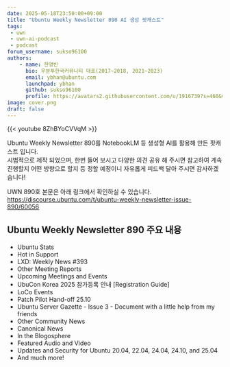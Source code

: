 ```yaml
---
date: 2025-05-18T23:50:00+09:00
title: "Ubuntu Weekly Newsletter 890 AI 생성 팟캐스트"
tags:
 - uwn
 - uwn-ai-podcast
 - podcast
forum_username: sukso96100
authors:
    - name: 한영빈
      bio: 우분투한국커뮤니티 대표(2017~2018, 2021~2023)
      email: ybhan@ubuntu.com
      launchpad: ybhan
      github: sukso96100
      profile: https://avatars2.githubusercontent.com/u/1916739?s=460&v=4
image: cover.png
draft: false
---
```


{{< youtube 8ZhBYoCVVqM >}}

Ubuntu Weekly Newsletter 890를 NotebookLM 등 생성형 AI를 활용해 만든 팟캐스트 입니다.   
시범적으로 제작 되었으며, 한번 들어 보시고 다양한 의견 공유 해 주시면 참고하여 계속 진행할지 어떤 방향으로 할지 등 정할 예정이니 자유롭게 피드백 달아 주시면 감사하겠습니다!

UWN 890호 본문은 아래 링크에서 확인하실 수 있습니다.
https://discourse.ubuntu.com/t/ubuntu-weekly-newsletter-issue-890/60056

## Ubuntu Weekly Newsletter 890 주요 내용

- Ubuntu Stats
- Hot in Support
- LXD: Weekly News #393
- Other Meeting Reports
- Upcoming Meetings and Events
- UbuCon Korea 2025 참가등록 안내 [Registration Guide]
- LoCo Events
- Patch Pilot Hand-off 25.10
- Ubuntu Server Gazette - Issue 3 - Document with a little help from my friends
- Other Community News
- Canonical News
- In the Blogosphere
- Featured Audio and Video
- Updates and Security for Ubuntu 20.04, 22.04, 24.04, 24.10, and 25.04
- And much more!
